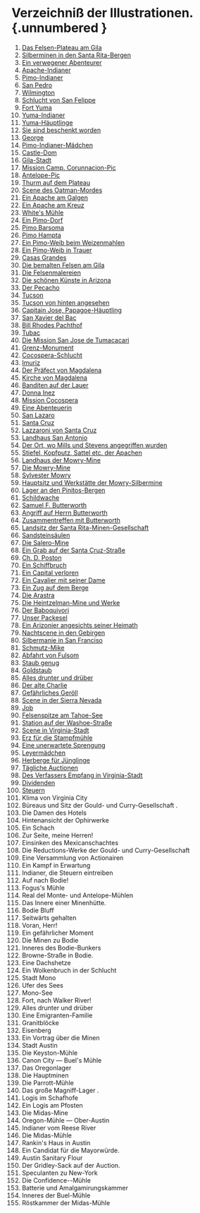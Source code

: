 # Verzeichniß der Illustrationen. {.unnumbered }

1. [Das Felsen-Plateau am Gila](ch004.xhtml#b004)
2. [Silberminen in den Santa Rita-Bergen](ch004.xhtml#b008)
3. [Ein verwegener Abenteurer](ch004.xhtml#b009)
4. [Apache-Indianer](ch004.xhtml#b014)
5. [Pimo-Indianer](ch005.xhtml#b019)
6. [San Pedro](ch005.xhtml#b021)
7. [Wilmington](ch005.xhtml#b023)
8. [Schlucht von San Felippe](ch005.xhtml#b030)
9. [Fort Yuma](ch003.xhtml#b000)
10. [Yuma-Indianer](ch007.xhtml#b046)
11. [Yuma-Häuptlinge](ch007.xhtml#b048)
12. [Sie sind beschenkt worden](ch007.xhtml#b049)
13. [George](ch007.xhtml#b050)
14. [Pimo-Indianer-Mädchen](ch008.xhtml#b052)
15. [Castle-Dom](ch008.xhtml#b056)
16. [Gila-Stadt](ch009.xhtml#b061)
17. [Mission Camp. Corunnacion-Pic](ch009.xhtml#b062)
18. [Antelope-Pic](ch009.xhtml#b064)
19. [Thurm auf dem Plateau](ch010.xhtml#b070)
20. [Scene des Oatman-Mordes](ch010.xhtml#b074)
21. [Ein Apache am Galgen](ch011.xhtml#b082)
22. [Ein Apache am Kreuz](ch011.xhtml#b085)
23. [White's Mühle](ch012.xhtml#b088)
24. [Ein Pimo-Dorf](ch012.xhtml#b089)
25. [Pimo Barsoma](ch012.xhtml#b090)
26. [Pimo Hampta](ch012.xhtml#b091)
27. [Ein Pimo-Weib beim Weizenmahlen](ch012.xhtml#b092)
28. [Ein Pimo-Weib in Trauer](ch012.xhtml#b093)
29. [Casas Grandes](ch013.xhtml#b095)
30. [Die bemalten Felsen am Gila](ch013.xhtml#b098)
31. [Die Felsenmalereien](ch013.xhtml#b100)
32. [Die schönen Künste in Arizona](ch014.xhtml#b106)
33. [Der Pecacho](ch014.xhtml#b109)
34. [Tucson](ch015.xhtml#b112)
35. [Tucson von hinten angesehen](ch015.xhtml#b117)
36. [Capitain Jose, Papagoe-Häuptling](ch016.xhtml#b120)
37. [San Xavier del Bac](ch016.xhtml#b121)
38. [Bill Rhodes Pachthof](ch016.xhtml#b122)
39. [Tubac](ch016.xhtml#b125)
40. [Die Mission San Jose de Tumacacari](ch017.xhtml#b129)
41. [Grenz-Monument](ch017.xhtml#b134)
42. [Cocospera-Schlucht](ch018.xhtml#b137)
43. [Imuriz](ch018.xhtml#b141)
44. [Der Präfect von Magdalena](ch019.xhtml#b145)
45. [Kirche von Magdalena](ch019.xhtml#b147)
46. [Banditen auf der Lauer](ch019.xhtml#b149)
47. [Donna Inez](ch020.xhtml#b152)
48. [Mission Cocospera](ch021.xhtml#b155)
49. [Eine Abenteuerin](ch021.xhtml#b157)
50. [San Lazaro](ch021.xhtml#b162)
51. [Santa Cruz](ch022.xhtml#b163)
52. [Lazzaroni von Santa Cruz](ch022.xhtml#b166)
53. [Landhaus San Antonio](ch023.xhtml#b170)
54. [Der Ort, wo Mills und Stevens angegriffen wurden](ch023.xhtml#b172)
55. [Stiefel, Kopfputz, Sattel etc. der Apachen](ch023.xhtml#b173)
56. [Landhaus der Mowry-Mine](ch024.xhtml#b177)
57. [Die Mowry-Mine](ch024.xhtml#b179)
58. [Sylvester Mowry](ch024.xhtml#b181)
59. [Hauptsitz und Werkstätte der Mowry-Silbermine](ch024.xhtml#b182)
60. [Lager an den Pinitos-Bergen](ch025.xhtml#b185)
61. [Schildwache](ch025.xhtml#b186)
62. [Samuel F. Butterworth](ch025.xhtml#b188)
63. [Angriff auf Herrn Butterworth](ch025.xhtml#b189)
64. [Zusammentreffen mit Butterworth](ch025.xhtml#b192)
65. [Landsitz der Santa Rita-Minen-Gesellschaft](ch026.xhtml#b197)
66. [Sandsteinsäulen](ch026.xhtml#b199)
67. [Die Salero-Mine](ch026.xhtml#b200)
68. [Ein Grab auf der Santa Cruz-Straße](ch026.xhtml#b201)
69. [Ch. D. Poston](ch027.xhtml#b205)
70. [Ein Schiffbruch](ch027.xhtml#b206)
71. [Ein Capital verloren](ch027.xhtml#b207)
72. [Ein Cavalier mit seiner Dame](ch027.xhtml#b209)
73. [Ein Zug auf dem Berge](ch027.xhtml#b219)
74. [Die Arastra](ch027.xhtml#b221)
75. [Die Heintzelman-Mine und Werke](ch029.xhtml#b233)
76. [Der Baboquivori](ch031.xhtml#b248)
77. [Unser Packesel](ch032.xhtml#b252)
78. [Ein Arizonier angesichts seiner Heimath](ch032.xhtml#b253)
79. [Nachtscene in den Gebirgen](ch033.xhtml#b261)
80. [Silbermanie in San Franciso](ch033.xhtml#b262)
81. [Schmutz-Mike](ch033.xhtml#b264)
82. [Abfahrt von Fulsom](ch034.xhtml#b269)
83. [Staub genug](ch034.xhtml#b274)
84. [Goldstaub](ch034.xhtml#b275)
85. [Alles drunter und drüber](ch034.xhtml#b281)
86. [Der alte Charlie](ch034.xhtml#b286)
87. [Gefährliches Geröll](ch034.xhtml#b291)
88. [Scene in der Sierra Nevada](ch035.xhtml#b295)
89. [Job](ch035.xhtml#b298)
90. [Felsenspitze am Tahoe-See](ch035.xhtml#b300)
91. [Station auf der Washoe-Straße](ch035.xhtml#b302)
92. [Scene in Virginia-Stadt](ch036.xhtml#b305)
93. [Erz für die Stampfmühle](ch036.xhtml#b307)
94. [Eine unerwartete Sprengung](ch036.xhtml#b309)
95. [Leyermädchen](ch036.xhtml#b310)
96. [Herberge für Jünglinge](ch036.xhtml#b312)
97. [Tägliche Auctionen](ch036.xhtml#b313)
98. [Des Verfassers Empfang in Virginia-Stadt](ch036.xhtml#b315)
99. [Dividenden](ch036.xhtml#b317)
100. [Steuern](ch036.xhtml#b318)
101. Klima von Virginia City
102. Büreaus und Sitz der Gould- und Curry-Gesellschaft .
103. Die Damen des Hotels
104. Hintenansicht der Ophirwerke
105. Ein Schach
106. Zur Seite, meine Herren!
107. Einsinken des Mexicanschachtes
108. Die Reductions-Werke der Gould- und Curry-Gesellschaft
109. Eine Versammlung von Actionairen
110. Ein Kampf in Erwartung
111. Indianer, die Steuern eintreiben
112. Auf nach Bodie!
113. Fogus's Mühle
114. Real del Monte- und Antelope-Mühlen
115. Das Innere einer Minenhütte.
116. Bodie Bluff
117. Seitwärts gehalten
118. Voran, Herr!
119. Ein gefährlicher Moment
120. Die Minen zu Bodie
121. Inneres des Bodie-Bunkers
122. Browne-Straße in Bodie.
123. Eine Dachshetze
124. Ein Wolkenbruch in der Schlucht
125. Stadt Mono
126. Ufer des Sees
127. Mono-See
128. Fort, nach Walker River!
129. Alles drunter und drüber
130. Eine Emigranten-Familie
131. Granitblöcke
182. Eisenberg
133. Ein Vortrag über die Minen
134. Stadt Austin
135. Die Keyston-Mühle
136. Canon City — Buel's Mühle
137. Das Oregonlager
138. Die Hauptminen
139. Die Parrott-Mühle
140. Das große Magniff-Lager .
141. Logis im Schafhofe
142. Ein Logis am Pfosten
143. Die Midas-Mine
144. Oregon-Mühle — Ober-Austin
145. Indianer vom Reese River
146. Die Midas-Mühle
147. Rankin's Haus in Austin
148. Ein Candidat für die Mayorwürde.
149. Austin Sanitary Flour
150. Der Gridley-Sack auf der Auction.
151. Speculanten zu New-York
152. Die Confidence--Mühle
153. Batterie und Amalgamirungskammer
154. Inneres der Buel-Mühle
155. Röstkammer der Midas-Mühle
